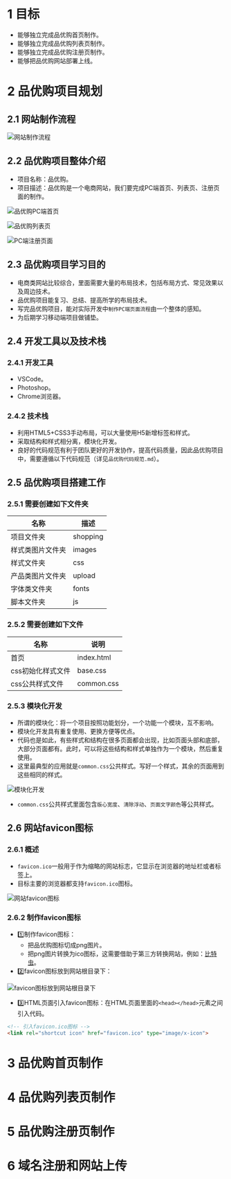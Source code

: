 # 1 目标

* 能够独立完成品优购首页制作。
* 能够独立完成品优购列表页制作。
* 能够独立完成品优购注册页制作。
* 能够把品优购网站部署上线。



# 2 品优购项目规划

## 2.1 网站制作流程

![网站制作流程](images/网站制作流程.png)

## 2.2 品优购项目整体介绍

* 项目名称：品优购。
* 项目描述：品优购是一个电商网站，我们要完成PC端首页、列表页、注册页面的制作。

![品优购PC端首页](images/品优购PC端首页.png)

![品优购列表页](images/品优购列表页.png)

![PC端注册页面](images/PC端注册页面.png)

## 2.3 品优购项目学习目的

* 电商类网站比较综合，里面需要大量的布局技术，包括布局方式、常见效果以及周边技术。
* 品优购项目能复习、总结、提高所学的布局技术。
* 写完品优购项目，能对实际开发中`制作PC端页面流程`由一个整体的感知。
* 为后期学习移动端项目做铺垫。

## 2.4 开发工具以及技术栈

### 2.4.1 开发工具

* VSCode。
* Photoshop。
* Chrome浏览器。

### 2.4.2 技术栈

* 利用HTML5+CSS3手动布局，可以大量使用H5新增标签和样式。
* 采取结构和样式相分离，模块化开发。
* 良好的代码规范有利于团队更好的开发协作，提高代码质量，因此品优购项目中，需要遵循以下代码规范（详见`品优购代码规范.md`）。

## 2.5 品优购项目搭建工作

### 2.5.1 需要创建如下文件夹

| 名称             | 描述     |
| ---------------- | -------- |
| 项目文件夹       | shopping |
| 样式类图片文件夹 | images   |
| 样式文件夹       | css      |
| 产品类图片文件夹 | upload   |
| 字体类文件夹     | fonts    |
| 脚本文件夹       | js       |

### 2.5.2 需要创建如下文件

| 名称              | 说明       |
| ----------------- | ---------- |
| 首页              | index.html |
| css初始化样式文件 | base.css   |
| css公共样式文件   | common.css |

### 2.5.3 模块化开发

* 所谓的模块化：将一个项目按照功能划分，一个功能一个模块，互不影响。
* 模块化开发具有重复使用、更换方便等优点。
* 代码也是如此，有些样式和结构在很多页面都会出现，比如页面头部和底部，大部分页面都有。此时，可以将这些结构和样式单独作为一个模块，然后重复使用。
* 这里最典型的应用就是`common.css`公共样式。写好一个样式，其余的页面用到这些相同的样式。

![模块化开发](images/模块化开发.png)

* `common.css`公共样式里面包含`版心宽度`、`清除浮动`、`页面文字颜色`等公共样式。

## 2.6 网站favicon图标

### 2.6.1 概述

* `favicon.ico`一般用于作为缩略的网站标志，它显示在浏览器的地址栏或者标签上。
* 目标主要的浏览器都支持`favicon.ico`图标。

![网站favicon图标](images/网站favicon图标.png)

### 2.6.2 制作favicon图标

* :one:制作favicon图标：
  * 把品优购图标切成png图片。
  * 把png图片转换为ico图标，这需要借助于第三方转换网站，例如：[比特虫](http://www.bitbug.net/)。
* :two:favicon图标放到网站根目录下：

![favicon图标放到网站根目录下](images/favicon图标放到网站根目录下.png)

* :three:HTML页面引入favicon图标：在HTML页面里面的`<head></head>`元素之间引入代码。

```html
<!-- 引入favicon.ico图标 -->
<link rel="shortcut icon" href="favicon.ico" type="image/x-icon">
```







# 3 品优购首页制作





# 4 品优购列表页制作







# 5 品优购注册页制作





# 6 域名注册和网站上传







